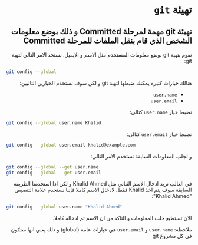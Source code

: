 <div dir="rtl">

# تهيئة `git`

## تهيئة git مهمة لمرحلة Committed و ذلك بوضع معلومات الشخص الذي قام بنقل الملفات للمرحلة Committed 

نقوم بتهية git بوضع معلومات المستخدم مثل الاسم و الايميل.
نستخد الامر التالي لتهية git:

<div dir="ltr">

```bash
git config --global 
```

</div>

هنالك خيارات كثيرة يمكنك ضبطها لتهية git و لكن سوف نستخدم الخيارين التاليين:

- `user.name`
- `user.email`

نضبط خيار `user.name` كتالي:

<div dir="ltr">

```bash
git config --global user.name Khalid
```

</div>

نضبط خيار `user.email` كتالي:

<div dir="ltr">

```bash
git config --global user.email khalid@example.com
```

</div>

و لجلب المعلومات السابقة نستخدم الامر التالي:

<div dir="ltr">

```bash
git config --global --get user.name 
git config --global --get user.email
```

</div>

في الغالب نريد ادخال الاسم الثنائي مثل Khalid Ahmed و لكن اذا استخدمنا الطريقة السابقة سوف يتم اخذ Khalid فقط.
لادخال الاسم كاملا فإننا نستخدم علامة التنصيص "Khalid Ahmed":

<div dir="ltr">

```bash
git config --global user.name "Khalid Ahmed"
```

</div>

الان تستطيع جلب المعلومات و التاكد من ان الاسم تم ادخاله كاملا.

ملاحظة: `user.name` و `user.email` هي خيارات عامة (global) و ذلك يعني انها ستكون في كل مشروع git

</div>
